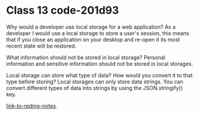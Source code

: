# Class 13 code-201d93

Why would a developer use local storage for a web application?
As a developer I would use a local storage to store a user's session, this means that if you close an application on your desktop and re-open it its most recent state will be restored.

What information should not be stored in local storage?
Personal information and sensitive information should not be stored in local storages.

Local storage can store what type of data? How would you convert it to that type before storing?
Local storages can only store data strings. You can convert different types of data into strings by using the JSON.stringify() key.

[link-to-reding-notes](https://www.smashingmagazine.com/2010/10/local-storage-and-how-to-use-it/).